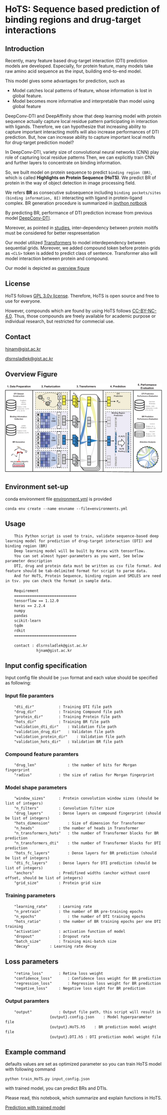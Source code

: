 # HoTS: Sequence based prediction of binding regions and drug-target interactions

## Introduction

Recently, many feature based drug-target interaction (DTI) prediction models are developed.
Especially, for protein feature, many models take raw amino acid sequence as the input, building end-to-end model.

This model gives some advantages for prediction, such as

  * Model catches local patterns of feature, whose information is lost in global feature. 
  * Model becomes more informative and interpretable than model using global feature

DeepConv-DTI and DeepAffinity show that deep learning model with protein sequence actually capture local residue pattern participating in interaction with ligands.
Therefore, we can hypothesize that increasing ability to capture important interacting motifs  will also increase performances of DTI prediction.
But, how can increase ability to capture important local motifs for drug-target prediction model?

In DeepConv-DTI, variety size of convolutional neural networks (CNN) play role of capturing local residue patterns
Then, we can explicitly train CNN and further layers to concentrate on binding information.

So, we built model on protein sequence to predict ``binding region (BR)``, which is called **Highlights on Protein Sequence (HoTS)**.
We predict BR of protein in the way of object detection in image processing field.

We refers **BR** as consecutive subsequence including ``binding pockets/sites (binding information, BI)`` interacting with ligand in protein-ligand complex.
BR generation procedure is summarized in [ipython notbook](SampleData/HoTS/Parsing_scPDB_for_HoTS.ipynb) 

By predicting BR, performance of DTI prediction increase from previous model [DeepConv-DTI](https://journals.plos.org/ploscompbiol/article?id=10.1371/journal.pcbi.1007129).

Moreover, as pointed in [studies](https://www.researchgate.net/publication/335085389_Improved_fragment_sampling_for_ab_initio_protein_structure_prediction_using_deep_neural_networks), inter-dependency between protein moitifs must be considered for better respresentation

Our model utilized [Transformers](https://arxiv.org/abs/1706.03762) to model interdependency between sequential grids.
Moreover, we added compound token before protein grids as ``<CLS>`` token is added to predict class of sentence. Transformer also will model interaction between protein and compound.

Our model is depicted as [overview figure](Figures/Fig_1.jpg)

## License


HoTS follows [GPL 3.0v license](LICENSE). Therefore, HoTS is open source and free to use for everyone.

However, compounds which are found by using HoTS follows [CC-BY-NC-4.0](CC-BY-NC-SA-4.0). Thus, those compounds are freely available for academic purpose or individual research, but restricted for commecial use.

## Contact

hjnam@gist.ac.kr

dlsrnsladlek@gist.ac.kr


## Overview Figure

![OverviewFigure](Figures/Fig_1.jpg)

## Environment set-up

conda environment file [environment.yml](environment.yml) is provided

``` 
conda env create --name envname --file=environments.yml
```

## Usage

```
    This Python script is used to train, validate sequence-based deep learning model for prediction of drug-target interaction (DTI) and binding region (BR)
    Deep learning model will be built by Keras with tensorflow.
    You can set almost hyper-parameters as you want, See below parameter description
    DTI, drug and protein data must be written as csv file format. And feature should be tab-delimited format for script to parse data.
    And for HoTS, Protein Sequence, binding region and SMILES are need in tsv. you can check the format in sample data. 

    Requirement
    ============================ 
    tensorflow == 1.12.0 
    keras == 2.2.4 
    numpy 
    pandas 
    scikit-learn 
    tqdm
    rdkit
    ============================

    contact : dlsrnsladlek@gist.ac.kr
              hjnam@gist.ac.kr
```

## Input config specification

Input config file should be `json` format and each value should be specified as following:

### Input file paramters
```
    "dti_dir"			: Training DTI file path
    "drug_dir"			: Training Compound file path
    "protein_dir"		: Training Protein file path
    "hots_dir"			: Training BR file path
    "validation_dti_dir"	: Validation file path
    "validation_drug_dir"	: Validaton file path
    "validation_protein_dir"	: Validation file path
    "validation_hots_dir"	: Validation BR file path
```
### Compound feature paramters
```    
    "drug_len"		        : the number of bits for Morgan fingerprint
    "radius"			: the size of radius for Morgan fingerprint
```
### Model shape parameters
```
    "window_sizes"		: Protein convolution window sizes (should be list of integers)
    "n_filters"			: Convolution filter size
    "drug_layers"		: Dense layers on compound fingerprint (should be list of integers)
    "hots_dimension"		: Size of dimension for Transformer
    "n_heads"			: the number of heads in Transformer
    "n_transformers_hots"	: the number of Transformer blocks for BR prediction
    "n_transformers_dti"	: the number of Transformer blocks for DTI prediction
    "hots_fc_layers"		: Dense layers for BR prediction (should be list of integers)
    "dti_fc_layers"		: Dense layers for DTI prediction (should be list of integers)
    "anchors"			: Predifined widths (anchor without coord offset, should be list of integers)
    "grid_size"			: Protein grid size
```
### Training parameters
```
    "learning_rate"		: Learning rate
    "n_pretrain"		: the number of BR pre-training epochs
    "n_epochs"		        : the number of DTI training epochs
    "hots_ratio"		: the number of BR training epochs per one DTI training
    "activation"		: activation function of model
    "dropout"			: Dropout rate
    "batch_size"		: Training mini-batch size
    "decay"			: Learning rate decay
```
## Loss parameters
```
    "retina_loss"		: Retina loss weight
    "confidence_loss"		: Confidence loss weight for BR prediction
    "regression_loss"		: Regression loss weight for BR prediction
    "negative_loss"		: Negative loss eight for BR prediction
``` 
### Output paramters
```
    "output"			: Output file path, this script will result in 
					{output}.config.json	: Model hyperparameter file
					{output}.HoTS.h5	: BR prediction model weight file
					{output}.DTI.h5	: DTI prediction model weight file
```

## Example command

defaults values are set as optimized parameter so you can train HoTS model with following command
 
```
python train_HoTS.py input_config.json
```

with trained model, you can predict BRs and DTIs.

Please read, this notebook, which summarize and explain functions in HoTS.

[Prediction with trained model](Prediction_with_trained_model.ipynb)
